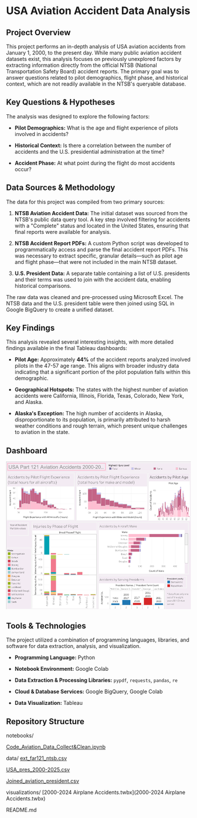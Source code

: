 # USA Aviation Accident Data Analysis

## Project Overview

This project performs an in-depth analysis of USA aviation accidents from January 1, 2000, to the present day. While many public aviation accident datasets exist, this analysis focuses on previously unexplored factors by extracting information directly from the official NTSB (National Transportation Safety Board) accident reports. The primary goal was to answer questions related to pilot demographics, flight phase, and historical context, which are not readily available in the NTSB's queryable database.

## Key Questions & Hypotheses

The analysis was designed to explore the following factors:

* **Pilot Demographics:** What is the age and flight experience of pilots involved in accidents?

* **Historical Context:** Is there a correlation between the number of accidents and the U.S. presidential administration at the time?

* **Accident Phase:** At what point during the flight do most accidents occur?

## Data Sources & Methodology

The data for this project was compiled from two primary sources:

1. **NTSB Aviation Accident Data:** The initial dataset was sourced from the NTSB's public data query tool. A key step involved filtering for accidents with a "Complete" status and located in the United States, ensuring that final reports were available for analysis.

2. **NTSB Accident Report PDFs:** A custom Python script was developed to programmatically access and parse the final accident report PDFs. This was necessary to extract specific, granular details—such as pilot age and flight phase—that were not included in the main NTSB dataset.

3. **U.S. President Data:** A separate table containing a list of U.S. presidents and their terms was used to join with the accident data, enabling historical comparisons.

The raw data was cleaned and pre-processed using Microsoft Excel. The NTSB data and the U.S. president table were then joined using SQL in Google BigQuery to create a unified dataset.

## Key Findings

This analysis revealed several interesting insights, with more detailed findings available in the final Tableau dashboards:

* **Pilot Age:** Approximately **44%** of the accident reports analyzed involved pilots in the 47-57 age range. This aligns with broader industry data indicating that a significant portion of the pilot population falls within this demographic.

* **Geographical Hotspots:** The states with the highest number of aviation accidents were California, Illinois, Florida, Texas, Colorado, New York, and Alaska.

* **Alaska's Exception:** The high number of accidents in Alaska, disproportionate to its population, is primarily attributed to harsh weather conditions and rough terrain, which present unique challenges to aviation in the state.

## Dashboard
![Dashboard](Dashboard.png)

## Tools & Technologies

The project utilized a combination of programming languages, libraries, and software for data extraction, analysis, and visualization.

* **Programming Language:** Python

* **Notebook Environment:** Google Colab

* **Data Extraction & Processing Libraries:** `pypdf`, `requests`, `pandas`, `re`

* **Cloud & Database Services:** Google BigQuery, Google Colab

* **Data Visualization:** Tableau

## Repository Structure
notebooks/

[Code_Aviation_Data_Collect&Clean.ipynb](Code_Aviation_Data_Collect&Clean.ipynb)

data/
[ext_far121_ntsb.csv](ext_far121_ntsb.csv)

[USA_pres_2000-2025.csv](USA_pres_2000-2025.csv)

[Joined_aviation_president.csv](Joined_aviation_president.csv)

visualizations/
[2000-2024 Airplane Accidents.twbx](2000-2024 Airplane Accidents.twbx)

README.md
